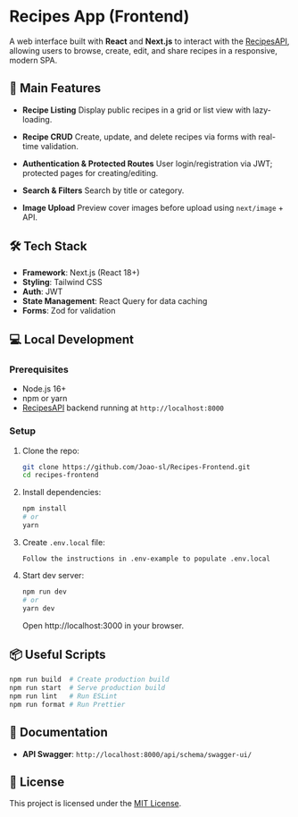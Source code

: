 # Recipes App (Frontend)

A web interface built with **React** and **Next.js** to interact with the
[RecipesAPI](https://github.com/Joao-sl/RecipesAPI), allowing users to browse, create, edit, and
share recipes in a responsive, modern SPA.

## 🚀 Main Features

- **Recipe Listing** Display public recipes in a grid or list view with lazy-loading.

- **Recipe CRUD** Create, update, and delete recipes via forms with real-time validation.

- **Authentication & Protected Routes** User login/registration via JWT; protected pages for
  creating/editing.

- **Search & Filters** Search by title or category.

- **Image Upload** Preview cover images before upload using `next/image` + API.

## 🛠️ Tech Stack

- **Framework**: Next.js (React 18+)
- **Styling**: Tailwind CSS
- **Auth**: JWT
- **State Management**: React Query for data caching
- **Forms**: Zod for validation

## 💻 Local Development

### Prerequisites

- Node.js 16+
- npm or yarn
- [RecipesAPI](https://github.com/Joao-sl/RecipesAPI) backend running at `http://localhost:8000`

### Setup

1. Clone the repo:

   ```bash
   git clone https://github.com/Joao-sl/Recipes-Frontend.git
   cd recipes-frontend
   ```

2. Install dependencies:

   ```bash
   npm install
   # or
   yarn
   ```

3. Create `.env.local` file:

   ```
   Follow the instructions in .env-example to populate .env.local
   ```

4. Start dev server:
   ```bash
   npm run dev
   # or
   yarn dev
   ```
   Open http://localhost:3000 in your browser.

## 📦 Useful Scripts

```bash
npm run build  # Create production build
npm run start  # Serve production build
npm run lint   # Run ESLint
npm run format # Run Prettier
```

## 📄 Documentation

- **API Swagger**: `http://localhost:8000/api/schema/swagger-ui/`

## 📄 License

This project is licensed under the [MIT License](LICENSE).
